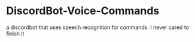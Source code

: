 # DiscordBot-Voice-Commands

a discordbot that uses speech recognition for commands.
I never cared to finish it 
